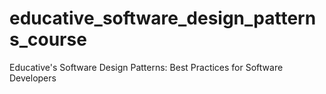 # educative_software_design_patterns_course
Educative's Software Design Patterns: Best Practices for Software Developers

